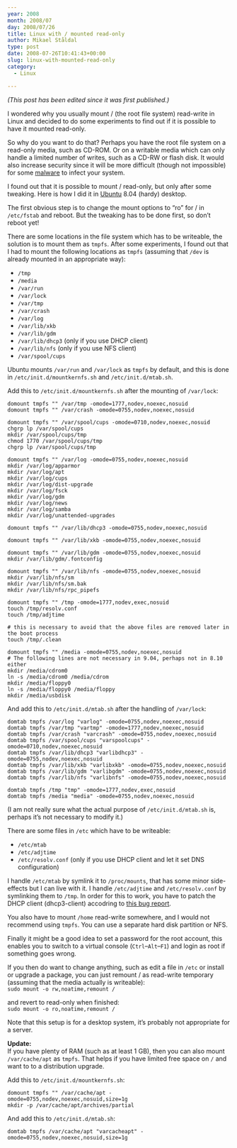 ```yaml
---
year: 2008
month: 2008/07
day: 2008/07/26
title: Linux with / mounted read-only
author: Mikael Ståldal
type: post
date: 2008-07-26T10:41:43+00:00
slug: linux-with-mounted-read-only
category:
  - Linux

---
```

_(This post has been edited since it was first published.)_

I wondered why you usually mount / (the root file system) read-write in Linux and decided to do some experiments to find out if it is possible to have it mounted read-only. 

So why do you want to do that? Perhaps you have the root file system on a read-only media, such as CD-ROM. Or on a writable media which can only handle a limited number of writes, such as a CD-RW or flash disk. It would also increase security since it will be more difficult (though not impossible) for some [malware][1] to infect your system.

I found out that it is possible to mount / read-only, but only after some tweaking. Here is how I did it in [Ubuntu][2] 8.04 (hardy) desktop.

The first obvious step is to change the mount options to &#8220;ro&#8221; for / in `/etc/fstab` and reboot. But the tweaking has to be done first, so don&#8217;t reboot yet!

There are some locations in the file system which has to be writeable, the solution is to mount them as `tmpfs`. After some experiments, I found out that I had to mount the following locations as `tmpfs` (assuming that `/dev` is already mounted in an appropriate way):

  * `/tmp`
  * `/media`
  * `/var/run`
  * `/var/lock`
  * `/var/tmp`
  * `/var/crash`
  * `/var/log`
  * `/var/lib/xkb`
  * `/var/lib/gdm`
  * `/var/lib/dhcp3` (only if you use DHCP client)
  * `/var/lib/nfs` (only if you use NFS client)
  * `/var/spool/cups`

Ubuntu mounts `/var/run` and `/var/lock` as `tmpfs` by default, and this is done in `/etc/init.d/mountkernfs.sh` and `/etc/init.d/mtab.sh`. 

Add this to `/etc/init.d/mountkernfs.sh` after the mounting of `/var/lock`:

```
domount tmpfs "" /var/tmp -omode=1777,nodev,noexec,nosuid
domount tmpfs "" /var/crash -omode=0755,nodev,noexec,nosuid

domount tmpfs "" /var/spool/cups -omode=0710,nodev,noexec,nosuid
chgrp lp /var/spool/cups
mkdir /var/spool/cups/tmp
chmod 1770 /var/spool/cups/tmp
chgrp lp /var/spool/cups/tmp

domount tmpfs "" /var/log -omode=0755,nodev,noexec,nosuid
mkdir /var/log/apparmor
mkdir /var/log/apt
mkdir /var/log/cups
mkdir /var/log/dist-upgrade
mkdir /var/log/fsck
mkdir /var/log/gdm
mkdir /var/log/news
mkdir /var/log/samba
mkdir /var/log/unattended-upgrades

domount tmpfs "" /var/lib/dhcp3 -omode=0755,nodev,noexec,nosuid

domount tmpfs "" /var/lib/xkb -omode=0755,nodev,noexec,nosuid

domount tmpfs "" /var/lib/gdm -omode=0755,nodev,noexec,nosuid
mkdir /var/lib/gdm/.fontconfig

domount tmpfs "" /var/lib/nfs -omode=0755,nodev,noexec,nosuid
mkdir /var/lib/nfs/sm
mkdir /var/lib/nfs/sm.bak
mkdir /var/lib/nfs/rpc_pipefs

domount tmpfs "" /tmp -omode=1777,nodev,exec,nosuid
touch /tmp/resolv.conf
touch /tmp/adjtime

# this is necessary to avoid that the above files are removed later in the boot process
touch /tmp/.clean

domount tmpfs "" /media -omode=0755,nodev,noexec,nosuid
# The following lines are not necessary in 9.04, perhaps not in 8.10 either
mkdir /media/cdrom0
ln -s /media/cdrom0 /media/cdrom
mkdir /media/floppy0
ln -s /media/floppy0 /media/floppy
mkdir /media/usbdisk

```

And add this to `/etc/init.d/mtab.sh` after the handling of `/var/lock`:

```
domtab tmpfs /var/log "varlog" -omode=0755,nodev,noexec,nosuid
domtab tmpfs /var/tmp "vartmp" -omode=1777,nodev,noexec,nosuid
domtab tmpfs /var/crash "varcrash" -omode=0755,nodev,noexec,nosuid
domtab tmpfs /var/spool/cups "varspoolcups" -omode=0710,nodev,noexec,nosuid
domtab tmpfs /var/lib/dhcp3 "varlibdhcp3" -omode=0755,nodev,noexec,nosuid
domtab tmpfs /var/lib/xkb "varlibxkb" -omode=0755,nodev,noexec,nosuid
domtab tmpfs /var/lib/gdm "varlibgdm" -omode=0755,nodev,noexec,nosuid
domtab tmpfs /var/lib/nfs "varlibnfs" -omode=0755,nodev,noexec,nosuid

domtab tmpfs /tmp "tmp" -omode=1777,nodev,exec,nosuid
domtab tmpfs /media "media" -omode=0755,nodev,noexec,nosuid

```

(I am not really sure what the actual purpose of `/etc/init.d/mtab.sh` is, perhaps it&#8217;s not necessary to modify it.)

There are some files in `/etc` which have to be writeable:

  * `/etc/mtab`
  * `/etc/adjtime`
  * `/etc/resolv.conf` (only if you use DHCP client and let it set DNS configuration)

I handle `/etc/mtab` by symlink it to `/proc/mounts`, that has some minor side-effects but I can live with it. I handle `/etc/adjtime` and `/etc/resolv.conf` by symlinking them to `/tmp`. In order for this to work, you have to patch the DHCP client (dhcp3-client) accodring to [this bug report][3].

You also have to mount `/home` read-write somewhere, and I would not recommend using `tmpfs`. You can use a separate hard disk partition or NFS.

Finally it might be a good idea to set a password for the root account, this enables you to switch to a virtual console (`Ctrl`&#8211;`Alt`&#8211;`F1`) and login as root if something goes wrong.

If you then do want to change anything, such as edit a file in `/etc` or install or upgrade a package, you can just remount / as read-write temporary (assuming that the media actually is writeable):  
`sudo mount -o rw,noatime,remount /`

and revert to read-only when finished:  
`sudo mount -o ro,noatime,remount /`

Note that this setup is for a desktop system, it&#8217;s probably not appropriate for a server.

**Update:**  
If you have plenty of RAM (such as at least 1 GB), then you can also mount `/var/cache/apt` as `tmpfs`. That helps if you have limited free space on `/` and want to to a distribution upgrade.

Add this to `/etc/init.d/mountkernfs.sh`:

```
domount tmpfs "" /var/cache/apt -omode=0755,nodev,noexec,nosuid,size=1g
mkdir -p /var/cache/apt/archives/partial

```

And add this to `/etc/init.d/mtab.sh`:

```
domtab tmpfs /var/cache/apt "varcacheapt" -omode=0755,nodev,noexec,nosuid,size=1g

```

 [1]: http://en.wikipedia.org/wiki/Malware
 [2]: http://www.ubuntu.com/
 [3]: https://bugs.launchpad.net/ubuntu/+source/dhcp3/+bug/251632